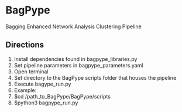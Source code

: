 # BagPype
Bagging Enhanced Network Analysis Clustering Pipeline

Directions
----------
1) Install dependencies found in bagpype_libraries.py
2) Set pipeline parameters in bagpype_parameters.yaml
3) Open terminal
4) Set directory to the BagPype scripts folder that houses the pipeline 
5) Execute bagype_run.py 
6) Example: 
7) $cd /path_to_BagPype/BagPype/scripts
8) $python3 bagpype_run.py
